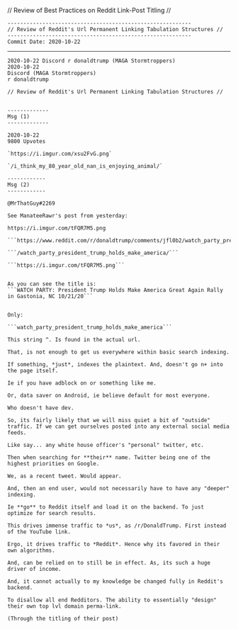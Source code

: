 // Review of Best Practices on Reddit Link-Post Titling //

```text
----------------------------------------------------------
// Review of Reddit's Url Permanent Linking Tabulation Structures //
----------------------------------------------------------
Commit Date: 2020-10-22
```


-----

```
2020-10-22 Discord r donaldtrump (MAGA Stormtroppers)
2020-10-22
Discord (MAGA Stormtroppers)
r donaldtrump

// Review of Reddit's Url Permanent Linking Tabulation Structures //


-------------
Msg (1)
-------------

2020-10-22
9800 Upvotes

`https://i.imgur.com/xsu2FvG.png`

`/i_think_my_80_year_old_nan_is_enjoying_animal/`

------------
Msg (2)
------------

@MrThatGuy#2269

See ManateeRawr's post from yesterday:

https://i.imgur.com/tFQR7M5.png

```https://www.reddit.com/r/donaldtrump/comments/jfl0b2/watch_party_president_trump_holds_make_america/```

```/watch_party_president_trump_holds_make_america/```

```https://i.imgur.com/tFQR7M5.png```


As you can see the title is:
```WATCH PARTY: President Trump Holds Make America Great Again Rally in Gastonia, NC 10/21/20```


Only:

```watch_party_president_trump_holds_make_america```

This string ^. Is found in the actual url.

That, is not enough to get us everywhere within basic search indexing.

If something, *just*, indexes the plaintext. And, doesn't go n+ into the page itself. 

Ie if you have adblock on or something like me. 

Or, data saver on Android, ie believe default for most everyone. 

Who doesn't have dev.

So, its fairly likely that we will miss quiet a bit of "outside" traffic. If we can get ourselves posted into any external social media feeds.

Like say... any white house officer's "personal" twitter, etc.

Then when searching for **their** name. Twitter being one of the highest priorities on Google. 

We, as a recent tweet. Would appear. 

And, then an end user, would not necessarily have to have any "deeper" indexing. 

Ie **go** to Reddit itself and load it on the backend. To just optimize for search results. 

This drives immense traffic to *us*, as /r/DonaldTrump. First instead of the YouTube link.

Ergo, it drives traffic to *Reddit*. Hence why its favored in their own algorithms. 

And, can be relied on to still be in effect. As, its such a huge driver of income. 

And, it cannot actually to my knowledge be changed fully in Reddit's backend. 

To disallow all end Redditors. The ability to essentially "design" their own top lvl domain perma-link. 

(Through the titling of their post)

```

